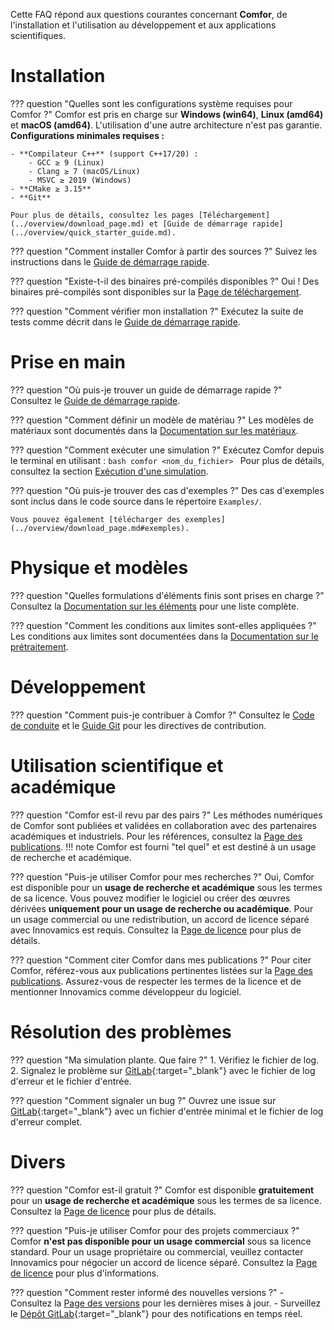 Cette FAQ répond aux questions courantes concernant **Comfor**, de l'installation et l'utilisation au développement et aux applications scientifiques.

# Installation

??? question "Quelles sont les configurations système requises pour Comfor ?"
    Comfor est pris en charge sur **Windows (win64)**, **Linux (amd64)** et **macOS (amd64)**. L'utilisation d'une autre architecture n'est pas garantie.
    **Configurations minimales requises :**

    - **Compilateur C++** (support C++17/20) :
        - GCC ≥ 9 (Linux)
        - Clang ≥ 7 (macOS/Linux)
        - MSVC ≥ 2019 (Windows)
    - **CMake ≥ 3.15**
    - **Git**

    Pour plus de détails, consultez les pages [Téléchargement](../overview/download_page.md) et [Guide de démarrage rapide](../overview/quick_starter_guide.md).

??? question "Comment installer Comfor à partir des sources ?"
    Suivez les instructions dans le [Guide de démarrage rapide](../overview/quick_starter_guide.md).

??? question "Existe-t-il des binaires pré-compilés disponibles ?"
    Oui ! Des binaires pré-compilés sont disponibles sur la [Page de téléchargement](../overview/download_page.md).

??? question "Comment vérifier mon installation ?"
    Exécutez la suite de tests comme décrit dans le [Guide de démarrage rapide](../overview/quick_starter_guide.md#execution_et_tests).

# Prise en main

??? question "Où puis-je trouver un guide de démarrage rapide ?"
    Consultez le [Guide de démarrage rapide](../overview/quick_starter_guide.md).

??? question "Comment définir un modèle de matériau ?"
    Les modèles de matériaux sont documentés dans la [Documentation sur les matériaux](../docs/docs_materials.md).

??? question "Comment exécuter une simulation ?"
    Exécutez Comfor depuis le terminal en utilisant :
    ```bash
    comfor <nom_du_fichier>
    ```
    Pour plus de détails, consultez la section [Exécution d'une simulation](../docs/docs_analysis.md).

??? question "Où puis-je trouver des cas d'exemples ?"
    Des cas d'exemples sont inclus dans le code source dans le répertoire `Examples/`.

    Vous pouvez également [télécharger des exemples](../overview/download_page.md#exemples).

# Physique et modèles

??? question "Quelles formulations d'éléments finis sont prises en charge ?"
    Consultez la [Documentation sur les éléments](../docs/docs_elements.md) pour une liste complète.

??? question "Comment les conditions aux limites sont-elles appliquées ?"
    Les conditions aux limites sont documentées dans la [Documentation sur le prétraitement](../docs/docs_preprocessing.md).

# Développement

??? question "Comment puis-je contribuer à Comfor ?"
    Consultez le [Code de conduite](../developers/dev_code_of_conduct.md) et le [Guide Git](../developers/dev_git.md) pour les directives de contribution.

# Utilisation scientifique et académique

??? question "Comfor est-il revu par des pairs ?"
    Les méthodes numériques de Comfor sont publiées et validées en collaboration avec des partenaires académiques et industriels.
    Pour les références, consultez la [Page des publications](../news/news_publications.md).
    !!! note
        Comfor est fourni "tel quel" et est destiné à un usage de recherche et académique.

??? question "Puis-je utiliser Comfor pour mes recherches ?"
    Oui, Comfor est disponible pour un **usage de recherche et académique** sous les termes de sa licence.
    Vous pouvez modifier le logiciel ou créer des œuvres dérivées **uniquement pour un usage de recherche ou académique**.
    Pour un usage commercial ou une redistribution, un accord de licence séparé avec Innovamics est requis.
    Consultez la [Page de licence](../developers/dev_license.md) pour plus de détails.

??? question "Comment citer Comfor dans mes publications ?"
    Pour citer Comfor, référez-vous aux publications pertinentes listées sur la [Page des publications](../news/news_publications.md).
    Assurez-vous de respecter les termes de la licence et de mentionner Innovamics comme développeur du logiciel.

# Résolution des problèmes

??? question "Ma simulation plante. Que faire ?"
    1. Vérifiez le fichier de log.
    2. Signalez le problème sur [GitLab](https://gitlab.com/comfor/comfor){:target="_blank"} avec le fichier de log d'erreur et le fichier d'entrée.

??? question "Comment signaler un bug ?"
    Ouvrez une issue sur [GitLab](https://gitlab.com/comfor/comfor){:target="_blank"} avec un fichier d'entrée minimal et le fichier de log d'erreur complet.

# Divers

??? question "Comfor est-il gratuit ?"
    Comfor est disponible **gratuitement** pour un **usage de recherche et académique** sous les termes de sa licence.
    Consultez la [Page de licence](../developers/dev_license.md) pour plus de détails.

??? question "Puis-je utiliser Comfor pour des projets commerciaux ?"
    Comfor **n'est pas disponible pour un usage commercial** sous sa licence standard.
    Pour un usage propriétaire ou commercial, veuillez contacter Innovamics pour négocier un accord de licence séparé.
    Consultez la [Page de licence](../developers/dev_license.md) pour plus d'informations.

??? question "Comment rester informé des nouvelles versions ?"
    - Consultez la [Page des versions](../news/news_versions.md) pour les dernières mises à jour.
    - Surveillez le [Dépôt GitLab](https://gitlab.com/comfor/comfor){:target="_blank"} pour des notifications en temps réel.
